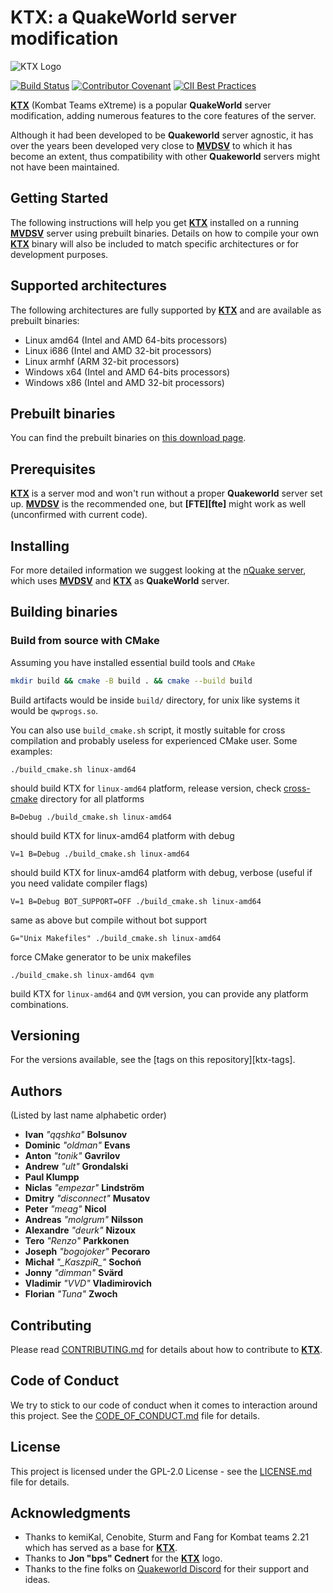 # KTX: a QuakeWorld server modification
![KTX Logo](https://raw.githubusercontent.com/deurk/ktx/master/resources/logo/ktx.png)

[![Build Status](https://travis-ci.org/deurk/ktx.svg?branch=master)](https://travis-ci.org/deurk/ktx)
[![Contributor Covenant](https://img.shields.io/badge/Contributor%20Covenant-v2.0%20adopted-ff69b4.svg)](code_of_conduct.md)
[![CII Best Practices](https://bestpractices.coreinfrastructure.org/projects/1256/badge)](https://bestpractices.coreinfrastructure.org/projects/1256)

**[KTX][ktx]** (Kombat Teams eXtreme) is a popular **QuakeWorld** server modification, adding numerous features to the core features of the server.

Although it had been developed to be **Quakeworld** server agnostic, it has over the years been developed very close to **[MVDSV][mvdsv]** to which it has become an extent, thus compatibility with other **Quakeworld** servers might not have been maintained.

## Getting Started

The following instructions will help you get **[KTX][ktx]** installed on a running **[MVDSV][mvdsv]** server using prebuilt binaries. Details on how to compile your own **[KTX][ktx]** binary will also be included to match specific architectures or for development purposes.

## Supported architectures

The following architectures are fully supported by **[KTX][ktx]** and are available as prebuilt binaries:
* Linux amd64 (Intel and AMD 64-bits processors)
* Linux i686 (Intel and AMD 32-bit processors)
* Linux armhf (ARM 32-bit processors)
* Windows x64 (Intel and AMD 64-bits processors)
* Windows x86 (Intel and AMD 32-bit processors)

## Prebuilt binaries

You can find the prebuilt binaries on [this download page][ktx-builds].

## Prerequisites

**[KTX][ktx]** is a server mod and won't run without a proper **Quakeworld** server set up. **[MVDSV][mvdsv]** is the recommended one, but **[FTE][fte]** might work as well (unconfirmed with current code).

## Installing

For more detailed information we suggest looking at the [nQuake server][nquake-linux], which uses **[MVDSV][mvdsv]** and **[KTX][ktx]** as **QuakeWorld** server.

## Building binaries

### Build from source with CMake

Assuming you have installed essential build tools and ``CMake``
```bash
mkdir build && cmake -B build . && cmake --build build
```
Build artifacts would be inside ``build/`` directory, for unix like systems it would be ``qwprogs.so``.

You can also use ``build_cmake.sh`` script, it mostly suitable for cross compilation
and probably useless for experienced CMake user.
Some examples:
```
./build_cmake.sh linux-amd64
```
should build KTX for ``linux-amd64`` platform, release version, check [cross-cmake](tools/cross-cmake) directory for all platforms

```
B=Debug ./build_cmake.sh linux-amd64
```
should build KTX for linux-amd64 platform with debug

```
V=1 B=Debug ./build_cmake.sh linux-amd64
```
should build KTX for linux-amd64 platform with debug, verbose (useful if you need validate compiler flags)

```
V=1 B=Debug BOT_SUPPORT=OFF ./build_cmake.sh linux-amd64
```

same as above but compile without bot support

```
G="Unix Makefiles" ./build_cmake.sh linux-amd64
```

force CMake generator to be unix makefiles

```
./build_cmake.sh linux-amd64 qvm
```

build KTX for ``linux-amd64`` and ``QVM`` version, you can provide
any platform combinations.

## Versioning

For the versions available, see the [tags on this repository][ktx-tags].

## Authors

(Listed by last name alphabetic order)

* **Ivan** *"qqshka"* **Bolsunov**
* **Dominic** *"oldman"* **Evans**
* **Anton** *"tonik"* **Gavrilov**
* **Andrew** *"ult"* **Grondalski**
* **Paul Klumpp**
* **Niclas** *"empezar"* **Lindström**
* **Dmitry** *"disconnect"* **Musatov**
* **Peter** *"meag"* **Nicol**
* **Andreas** *"molgrum"* **Nilsson**
* **Alexandre** *"deurk"* **Nizoux**
* **Tero** *"Renzo"* **Parkkonen**
* **Joseph** *"bogojoker"* **Pecoraro**
* **Michał** *"\_KaszpiR\_"* **Sochoń**
* **Jonny** *"dimman"* **Svärd**
* **Vladimir** *"VVD"* **Vladimirovich**
* **Florian** *"Tuna"* **Zwoch**

## Contributing

Please read [CONTRIBUTING.md](CONTRIBUTING.md) for details about how to contribute to **[KTX][ktx]**.

## Code of Conduct

We try to stick to our code of conduct when it comes to interaction around this project. See the [CODE_OF_CONDUCT.md](CODE_OF_CONDUCT.md) file for details.

## License

This project is licensed under the GPL-2.0 License - see the [LICENSE.md](LICENSE.md) file for details.

## Acknowledgments

* Thanks to kemiKal, Cenobite, Sturm and Fang for Kombat teams 2.21 which has served as a base for **[KTX][ktx]**.
* Thanks to **Jon "bps" Cednert** for the **[KTX][ktx]** logo.
* Thanks to the fine folks on [Quakeworld Discord][discord-qw] for their support and ideas.

[ktx]: https://github.com/QW-Group/ktx
[ktx-builds]: https://builds.quakeworld.nu/ktx
[mvdsv]: https://github.com/QW-Group/mvdsv
[nquake-linux]: https://github.com/nQuake/server-linux
[discord-qw]: http://discord.quake.world/
